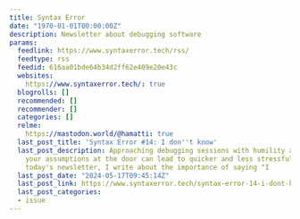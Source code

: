 ```yaml
---
title: Syntax Error
date: "1970-01-01T00:00:00Z"
description: Newsletter about debugging software
params:
  feedlink: https://www.syntaxerror.tech/rss/
  feedtype: rss
  feedid: 616aa01bde64b34d2ff62e409e20e43c
  websites:
    https://www.syntaxerror.tech/: true
  blogrolls: []
  recommended: []
  recommender: []
  categories: []
  relme:
    https://mastodon.world/@hamatti: true
  last_post_title: 'Syntax Error #14: I don''t know'
  last_post_description: Approaching debugging sessions with humility and leaving
    your assumptions at the door can lead to quicker and less stressful process. In
    today's newsletter, I write about the importance of saying "I
  last_post_date: "2024-05-17T09:45:14Z"
  last_post_link: https://www.syntaxerror.tech/syntax-error-14-i-dont-know/
  last_post_categories:
  - issue
---
```

